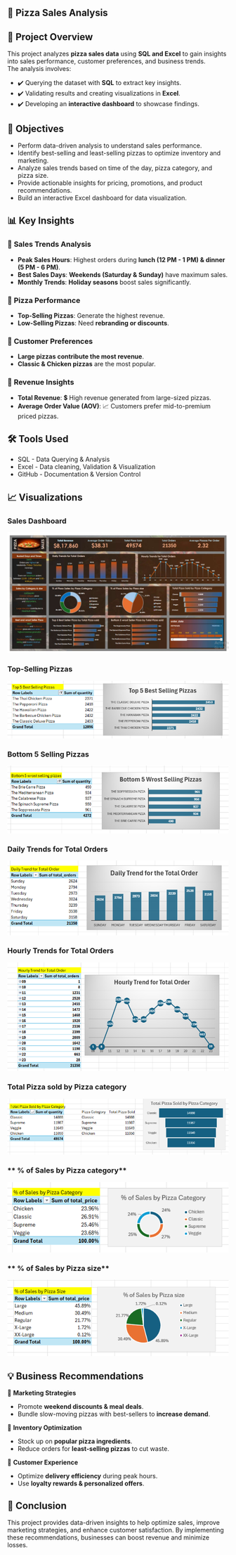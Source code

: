 ## 🍕 Pizza Sales Analysis

## 📌 Project Overview
This project analyzes **pizza sales data** using **SQL and Excel** to gain insights into sales performance, customer preferences, and business trends.  
The analysis involves:  
 - ✔️ Querying the dataset with **SQL** to extract key insights.  
 - ✔️ Validating results and creating visualizations in **Excel**.  
 - ✔️ Developing an **interactive dashboard** to showcase findings.  


## 🎯 Objectives
  - Perform data-driven analysis to understand sales performance.
  - Identify best-selling and least-selling pizzas to optimize inventory and marketing.
  - Analyze sales trends based on time of the day, pizza category, and pizza size.
  - Provide actionable insights for pricing, promotions, and product recommendations.
  - Build an interactive Excel dashboard for data visualization.

## 📊 Key Insights

### 🔹 **Sales Trends Analysis**
- **Peak Sales Hours**: Highest orders during **lunch (12 PM - 1 PM) & dinner (5 PM - 6 PM)**.  
- **Best Sales Days**: **Weekends (Saturday & Sunday)** have maximum sales.  
- **Monthly Trends**: **Holiday seasons** boost sales significantly.  

### 🔹 **Pizza Performance**
- **Top-Selling Pizzas**: Generate the highest revenue.  
- **Low-Selling Pizzas**: Need **rebranding or discounts**.  

### 🔹 **Customer Preferences**
- **Large pizzas contribute the most revenue**.  
- **Classic & Chicken pizzas** are the most popular.  

### 🔹 **Revenue Insights**
- **Total Revenue**: 💲 High revenue generated from large-sized pizzas.  
- **Average Order Value (AOV)**: 📈 Customers prefer mid-to-premium priced pizzas.


## 🛠 Tools Used
 - SQL - Data Querying & Analysis
 - Excel - Data cleaning, Validation & Visualization
 - GitHub - Documentation & Version Control

## 📈 Visualizations

### **Sales Dashboard**
![Pizza Sales Dashboard](Dashboard/Sales_dashboard.jpg)

### **Top-Selling Pizzas**
![Best 5 Selling Pizzas](Dashboard/Top_Selling_Pizza.png)

### **Bottom 5 Selling Pizzas**
![Bottom 5 Selling Pizzas](Dashboard/Bottom_5_wrost_selling_pizzas.png)

### **Daily Trends for Total Orders**
![Daily Trends for total Orders](Dashboard/Daily_Trend_for_total_orders.png)

### **Hourly Trends for Total Orders**
![Hourly Trends for total Orders](Dashboard/Hourly_Trend_for_total_orders.png)

### **Total Pizza sold by Pizza category**
![Total Pizza Sold by Pizza category](Dashboard/Total_Pizza_Sold_by_Pizza_Category.png)

### ** % of Sales by Pizza category**
![% of Sales by Pizza category](Dashboard/%_of_Sales_by_pizza_category.png)

### ** % of Sales by Pizza size**
![% of Sales by Pizza size](Dashboard/%_of_Sales_by_Pizza_Size.png)

## 💡 Business Recommendations
🔹 **Marketing Strategies**
- Promote **weekend discounts & meal deals**.  
- Bundle slow-moving pizzas with best-sellers to **increase demand**.  

🔹 **Inventory Optimization**
- Stock up on **popular pizza ingredients**.  
- Reduce orders for **least-selling pizzas** to cut waste.  

🔹 **Customer Experience**
- Optimize **delivery efficiency** during peak hours.  
- Use **loyalty rewards & personalized offers**.  

## 📌 Conclusion
This project provides data-driven insights to help optimize sales, improve marketing strategies, and enhance customer satisfaction.
By implementing these recommendations, businesses can boost revenue and minimize losses.








